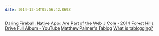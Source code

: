 ```yaml
---
date: 2014-12-14T05:56:42.869Z
---
```

[Daring Fireball: Native Apps Are Part of the Web](http://daringfireball.net/2014/11/native_apps_are_part_of_the_web)
[J Cole - 2014 Forest Hills Drive Full Album - YouTube](https://www.youtube.com/watch?v=wKUkL0ZqKM0&spfreload=10)
[Matthew Palmer's Tablog](http://matthewpalmer.net/tablog/)
[What is tablogging?](http://matthewpalmer.net/tablog/what.html)
